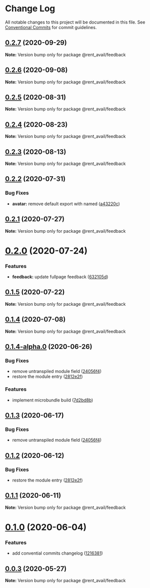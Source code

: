# Change Log

All notable changes to this project will be documented in this file.
See [Conventional Commits](https://conventionalcommits.org) for commit guidelines.

## [0.2.7](https://github.com/rentalutions/elements/compare/@rent_avail/feedback@0.2.6...@rent_avail/feedback@0.2.7) (2020-09-29)

**Note:** Version bump only for package @rent_avail/feedback





## [0.2.6](https://github.com/rentalutions/elements/compare/@rent_avail/feedback@0.2.5...@rent_avail/feedback@0.2.6) (2020-09-08)

**Note:** Version bump only for package @rent_avail/feedback





## [0.2.5](https://github.com/rentalutions/elements/compare/@rent_avail/feedback@0.2.4...@rent_avail/feedback@0.2.5) (2020-08-31)

**Note:** Version bump only for package @rent_avail/feedback





## [0.2.4](https://github.com/rentalutions/elements/compare/@rent_avail/feedback@0.2.3...@rent_avail/feedback@0.2.4) (2020-08-23)

**Note:** Version bump only for package @rent_avail/feedback





## [0.2.3](https://github.com/rentalutions/elements/compare/@rent_avail/feedback@0.2.2...@rent_avail/feedback@0.2.3) (2020-08-13)

**Note:** Version bump only for package @rent_avail/feedback





## [0.2.2](https://github.com/rentalutions/elements/compare/@rent_avail/feedback@0.2.1...@rent_avail/feedback@0.2.2) (2020-07-31)


### Bug Fixes

* **avatar:** remove default export with named ([a43220c](https://github.com/rentalutions/elements/commit/a43220c6c0dd992318240458c542f653c84447a5))





## [0.2.1](https://github.com/rentalutions/elements/compare/@rent_avail/feedback@0.2.0...@rent_avail/feedback@0.2.1) (2020-07-27)

**Note:** Version bump only for package @rent_avail/feedback





# [0.2.0](https://github.com/rentalutions/elements/compare/@rent_avail/feedback@0.1.5...@rent_avail/feedback@0.2.0) (2020-07-24)


### Features

* **feedback:** update fullpage feedback ([632105d](https://github.com/rentalutions/elements/commit/632105d66182667faf4bbb32f257bbef31559dfa))





## [0.1.5](https://github.com/rentalutions/elements/compare/@rent_avail/feedback@0.1.4...@rent_avail/feedback@0.1.5) (2020-07-22)

**Note:** Version bump only for package @rent_avail/feedback





## [0.1.4](https://github.com/rentalutions/elements/compare/@rent_avail/feedback@0.1.4-alpha.0...@rent_avail/feedback@0.1.4) (2020-07-08)

**Note:** Version bump only for package @rent_avail/feedback





## [0.1.4-alpha.0](https://github.com/rentalutions/elements/compare/@rent_avail/feedback@0.1.0...@rent_avail/feedback@0.1.4-alpha.0) (2020-06-26)


### Bug Fixes

* remove untranspiled module field ([24056f4](https://github.com/rentalutions/elements/commit/24056f4dcc4ab05fc8d0c604a0630d7b3a8aca3c))
* restore the module entry ([2812e2f](https://github.com/rentalutions/elements/commit/2812e2f5d71068ce37a8511d9b8c527b5d63efae))


### Features

* implement microbundle build ([7d2bd8b](https://github.com/rentalutions/elements/commit/7d2bd8b20990211f6d048a3f393d78ac15ce0142))





## [0.1.3](https://github.com/rentalutions/elements/compare/@rent_avail/feedback@0.1.2...@rent_avail/feedback@0.1.3) (2020-06-17)


### Bug Fixes

* remove untranspiled module field ([24056f4](https://github.com/rentalutions/elements/commit/24056f4dcc4ab05fc8d0c604a0630d7b3a8aca3c))





## [0.1.2](https://github.com/rentalutions/elements/compare/@rent_avail/feedback@0.1.1...@rent_avail/feedback@0.1.2) (2020-06-12)


### Bug Fixes

* restore the module entry ([2812e2f](https://github.com/rentalutions/elements/commit/2812e2f5d71068ce37a8511d9b8c527b5d63efae))





## [0.1.1](https://github.com/rentalutions/elements/compare/@rent_avail/feedback@0.1.0...@rent_avail/feedback@0.1.1) (2020-06-11)

**Note:** Version bump only for package @rent_avail/feedback





# [0.1.0](https://github.com/rentalutions/elements/compare/@rent_avail/feedback@0.0.2...@rent_avail/feedback@0.1.0) (2020-06-04)


### Features

* add convential commits changelog ([1216381](https://github.com/rentalutions/elements/commit/1216381d4e1bb8eb8dea4a2293a8bb84662195a9))





## [0.0.3](https://github.com/rentalutions/elements/compare/@rent_avail/feedback@0.0.2...@rent_avail/feedback@0.0.3) (2020-05-27)

**Note:** Version bump only for package @rent_avail/feedback
